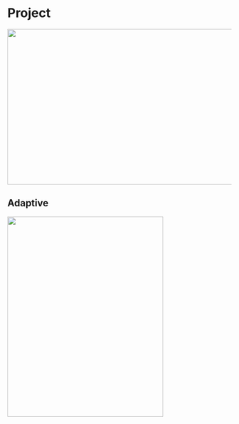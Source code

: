 # Project
<img src = "https://media.giphy.com/media/H4PhqKdewdm2hh2ieq/giphy.gif" width = "650px" height = "350px">

## Adaptive
<img src = "https://media.giphy.com/media/fXuDOG49CNsRap7jyF/giphy.gif" width = "350px" height = "450px">
